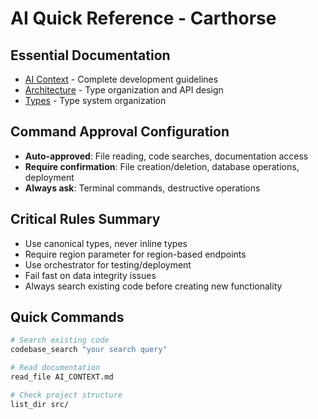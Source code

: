 # AI Quick Reference - Carthorse

## Essential Documentation
- [AI Context](./AI_CONTEXT.md) - Complete development guidelines
- [Architecture](./public/docs/developers/architecture.md) - Type organization and API design
- [Types](./public/docs/developers/types.md) - Type system organization

## Command Approval Configuration
- **Auto-approved**: File reading, code searches, documentation access
- **Require confirmation**: File creation/deletion, database operations, deployment
- **Always ask**: Terminal commands, destructive operations

## Critical Rules Summary
- Use canonical types, never inline types
- Require region parameter for region-based endpoints
- Use orchestrator for testing/deployment
- Fail fast on data integrity issues
- Always search existing code before creating new functionality

## Quick Commands
```bash
# Search existing code
codebase_search "your search query"

# Read documentation
read_file AI_CONTEXT.md

# Check project structure
list_dir src/
```

